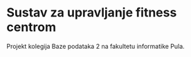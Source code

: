 # Sustav za upravljanje fitness centrom

Projekt kolegija Baze podataka 2 na fakultetu informatike Pula.
